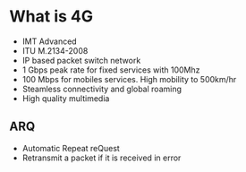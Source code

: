 # What is 4G

- IMT Advanced
- ITU M.2134-2008
- IP based packet switch network
- 1 Gbps peak rate for fixed services with 100Mhz
- 100 Mbps for mobiles services. High mobility to 500km/hr
- Steamless connectivity and global roaming
- High quality multimedia


## ARQ

- Automatic Repeat reQuest
- Retransmit a packet if it is received in error

